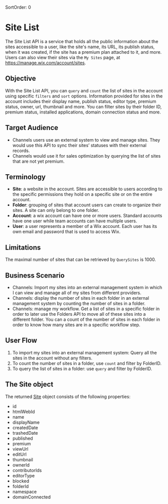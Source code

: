 SortOrder: 0
# Site List

The Site List API is a service that holds all the public information about the sites accessible to a user, like the site's name, its URL, its publish status, when it was created, if the site has a premium plan attached to it, and more.
Users can also view their sites via the `My Sites` page, at https://manage.wix.com/account/sites.

## Objective
With the Site List API, you can `query` and `count` the list of sites in the account using specific `filters` and `sort` options.
Information provided for sites in the account includes their display name, publish status, editor type, premium status, owner, url, thumbnail and more.
You can filter sites by their folder ID, premium status, installed applications, domain connection status and more.

## Target Audience 
* Channels users use an external system to view and manage sites. They would use this API to sync their sites’ statuses with their external records.
* Channels would use it for sales optimization by querying the list of sites that are not yet premium.

## Terminology
* **Site**:  a website in the account. Sites are accessible to users according to the specific permissions they hold on a specific site or on the entire account.
* **Folder**: grouping of sites that account users can create to organize their sites. A site can only belong to one folder.
* **Account**: a wix account can have one or more users. Standard accounts have one user while team accounts can have multiple users.
* **User**: a user represents a member of a Wix account. Each user has its own email and password that is used to access Wix.

## Limitations
The maximal number of sites that can be retrieved by `QuerySites` is 1000.

## Business Scenario
* Channels: Import my sites into an external management system in which I can view and manage all of my sites from different providers.
* Channels: display the number of sites in each folder in an external management system by counting the number of sites in a folder.
* Channels: manage my workflow. Get a list of sites in a specific folder in order to later use the Folders API to move all of these sites into a different folder. You can a count of the number of sites in each folder in order to know how many sites are in a specific workflow step.

## User Flow
1. To import my sites into an external management system: Query all the sites in the account without any filters.
2. To count the number of sites in a folder, use `count` and filter by FolderID.
3. To query the list of sites in a folder: use `query` and filter by FolderID.

## The Site object
The returned [Site](https://github.com/wix-private/sites-list/blob/master/sites-list-proto-api/src/main/proto/com/wixpress/sitelist/api/site.proto) object consists of the following properties:
* id
* htmlWebId
* name
* displayName
* createdDate
* trashedDate
* published
* premium
* viewUrl
* editUrl
* thumbnail
* ownerId
* contributorIds
* editorType
* blocked
* folderId
* namespace
* domainConnected
